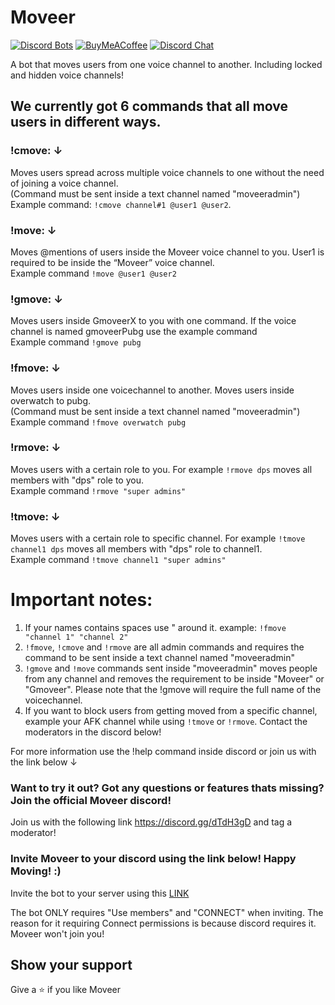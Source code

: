 # Moveer
[![Discord Bots](https://discordbots.org/api/widget/status/400724460203802624.svg?noavatar=true)](https://discordbots.org/bot/400724460203802624)
[![BuyMeACoffee](https://img.shields.io/badge/BuyMeACoffee-Donate-ff813f.svg?logo=CoffeeScript&style=flat-square)](https://www.buymeacoffee.com/Moveer)
[![Discord Chat](https://img.shields.io/discord/546695271242006549.svg)](https://discord.gg/dTdH3gD)


A bot that moves users from one voice channel to another. Including locked and hidden voice channels!

## We currently got 6 commands that all move users in different ways.


### **!cmove:** ↓ 
Moves users spread across multiple voice channels to one without the need of joining a voice channel. <br>(Command must be sent inside a text channel named "moveeradmin")
<br>Example command: `!cmove channel#1 @user1 @user2`.

### **!move:** ↓

Moves @mentions of users inside the Moveer voice channel to you. User1 is required to be inside the “Moveer” voice channel.
<br>Example command `!move @user1 @user2`


### **!gmove:** ↓
Moves users inside  GmoveerX to you with one command. If the voice channel is named gmoveerPubg use the example command
<br>Example command `!gmove pubg`
 

### **!fmove:** ↓ 
Moves users inside one voicechannel to another. Moves users inside overwatch to pubg. <br>(Command must be sent inside a text channel named "moveeradmin")
<br>Example command `!fmove overwatch pubg`

### **!rmove:** ↓ 
Moves users with a certain role to you. For example `!rmove dps` moves all members with "dps" role to you.
<br>Example command `!rmove "super admins"`

### **!tmove:** ↓ 
Moves users with a certain role to specific channel. For example `!tmove channel1 dps` moves all members with "dps" role to channel1.
<br>Example command `!tmove channel1 "super admins"`

# Important notes:
1. If your names contains spaces use " around it. example: `!fmove "channel 1" "channel 2"`
2. `!fmove`, `!cmove` and `!rmove` are all admin commands and requires the command to be sent inside a text channel named "moveeradmin"
3. `!gmove` and `!move` commands sent inside "moveeradmin" moves people from any channel and removes the requirement to be inside "Moveer" or "Gmoveer". Please note that the !gmove will require the full name of the voicechannel.
4. If you want to block users from getting moved from a specific channel, example your AFK channel while using `!tmove` or `!rmove`. Contact the moderators in the discord below!

For more information use the !help command inside discord or join us with the link below ↓

### Want to try it out? Got any questions or features thats missing? Join the official Moveer discord!
Join us with the following link https://discord.gg/dTdH3gD and tag a moderator!

### Invite Moveer to your discord using the link below! Happy Moving! :)
Invite the bot to your server using this [LINK](https://discordapp.com/api/oauth2/authorize?client_id=400724460203802624&permissions=17825792&scope=bot)

The bot ONLY requires "Use members" and "CONNECT" when inviting. The reason for it requiring Connect permissions is because discord requires it. Moveer won't join you!

## Show your support

Give a ⭐️ if you like Moveer

